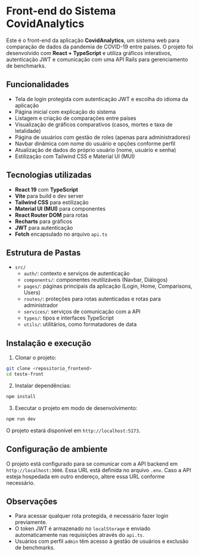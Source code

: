 # Front-end do Sistema CovidAnalytics

Este é o front-end da aplicação **CovidAnalytics**, um sistema web para comparação de dados da pandemia de COVID-19 entre países. O projeto foi desenvolvido com **React + TypeScript** e utiliza gráficos interativos, autenticação JWT e comunicação com uma API Rails para gerenciamento de benchmarks.

## Funcionalidades

- Tela de login protegida com autenticação JWT e escolha do idioma da aplicação
- Página inicial com explicação do sistema
- Listagem e criação de comparações entre países
- Visualização de gráficos comparativos (casos, mortes e taxa de letalidade)
- Página de usuários com gestão de roles (apenas para administradores)
- Navbar dinâmica com nome do usuário e opções conforme perfil
- Atualização de dados do próprio usuário (nome, usuário e senha)
- Estilização com Tailwind CSS e Material UI (MUI)

## Tecnologias utilizadas

- **React 19** com **TypeScript**
- **Vite** para build e dev server
- **Tailwind CSS** para estilização
- **Material UI (MUI)** para componentes
- **React Router DOM** para rotas
- **Recharts** para gráficos
- **JWT** para autenticação
- **Fetch** encapsulado no arquivo `api.ts`

## Estrutura de Pastas

- `src/`
  - `auth/`: contexto e serviços de autenticação
  - `components/`: componentes reutilizáveis (Navbar, Diálogos)
  - `pages/`: páginas principais da aplicação (Login, Home, Comparisons, Users)
  - `routes/`: proteções para rotas autenticadas e rotas para administrador
  - `services/`: serviços de comunicação com a API
  - `types/`: tipos e interfaces TypeScript
  - `utils/`: utilitários, como formatadores de data

## Instalação e execução

1. Clonar o projeto:

```bash
git clone <repositorio_frontend>
cd teste-front
```

2. Instalar dependências:

```bash
npm install
```

3. Executar o projeto em modo de desenvolvimento:

```bash
npm run dev
```

O projeto estará disponível em `http://localhost:5173`.

## Configuração de ambiente

O projeto está configurado para se comunicar com a API backend em `http://localhost:3000`. Essa URL está definida no arquivo `.env`. Caso a API esteja hospedada em outro endereço, altere essa URL conforme necessário.

## Observações

- Para acessar qualquer rota protegida, é necessário fazer login previamente.
- O token JWT é armazenado no `localStorage` e enviado automaticamente nas requisições através do `api.ts`.
- Usuários com perfil `admin` têm acesso à gestão de usuários e exclusão de benchmarks.
